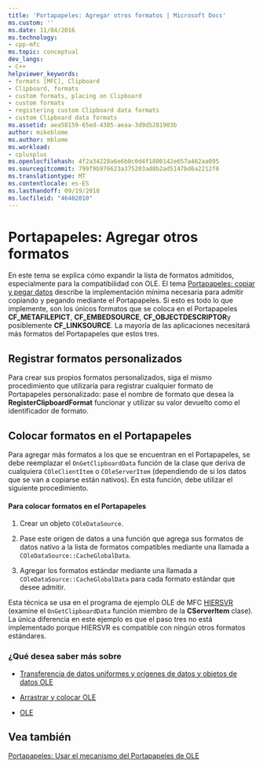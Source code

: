 ```yaml
---
title: 'Portapapeles: Agregar otros formatos | Microsoft Docs'
ms.custom: ''
ms.date: 11/04/2016
ms.technology:
- cpp-mfc
ms.topic: conceptual
dev_langs:
- C++
helpviewer_keywords:
- formats [MFC], Clipboard
- Clipboard, formats
- custom formats, placing on Clipboard
- custom formats
- registering custom Clipboard data formats
- custom Clipboard data formats
ms.assetid: aea58159-65ed-4385-aeaa-3d9d5281903b
author: mikeblome
ms.author: mblome
ms.workload:
- cplusplus
ms.openlocfilehash: 4f2a34228a6e6b0c0d4f1800142e657a462aa095
ms.sourcegitcommit: 799f9b976623a375203ad8b2ad5147bd6a2212f0
ms.translationtype: MT
ms.contentlocale: es-ES
ms.lasthandoff: 09/19/2018
ms.locfileid: "46402010"
---
```

# <a name="clipboard-adding-other-formats"></a>Portapapeles: Agregar otros formatos

En este tema se explica cómo expandir la lista de formatos admitidos, especialmente para la compatibilidad con OLE. El tema [Portapapeles: copiar y pegar datos](../mfc/clipboard-copying-and-pasting-data.md) describe la implementación mínima necesaria para admitir copiando y pegando mediante el Portapapeles. Si esto es todo lo que implemente, son los únicos formatos que se coloca en el Portapapeles **CF_METAFILEPICT**, **CF_EMBEDSOURCE**, **CF_OBJECTDESCRIPTOR**y posiblemente **CF_LINKSOURCE**. La mayoría de las aplicaciones necesitará más formatos del Portapapeles que estos tres.

##  <a name="_core_registering_custom_formats"></a> Registrar formatos personalizados

Para crear sus propios formatos personalizados, siga el mismo procedimiento que utilizaría para registrar cualquier formato de Portapapeles personalizado: pase el nombre de formato que desea la **RegisterClipboardFormat** funcionar y utilizar su valor devuelto como el identificador de formato.

##  <a name="_core_placing_formats_on_the_clipboard"></a> Colocar formatos en el Portapapeles

Para agregar más formatos a los que se encuentran en el Portapapeles, se debe reemplazar el `OnGetClipboardData` función de la clase que deriva de cualquiera `COleClientItem` o `COleServerItem` (dependiendo de si los datos que se van a copiarse están nativos). En esta función, debe utilizar el siguiente procedimiento.

#### <a name="to-place-formats-on-the-clipboard"></a>Para colocar formatos en el Portapapeles

1. Crear un objeto `COleDataSource`.

1. Pase este origen de datos a una función que agrega sus formatos de datos nativo a la lista de formatos compatibles mediante una llamada a `COleDataSource::CacheGlobalData`.

1. Agregar los formatos estándar mediante una llamada a `COleDataSource::CacheGlobalData` para cada formato estándar que desee admitir.

Esta técnica se usa en el programa de ejemplo OLE de MFC [HIERSVR](../visual-cpp-samples.md) (examine el `OnGetClipboardData` función miembro de la **CServerItem** clase). La única diferencia en este ejemplo es que el paso tres no está implementado porque HIERSVR es compatible con ningún otros formatos estándares.

### <a name="what-do-you-want-to-know-more-about"></a>¿Qué desea saber más sobre

- [Transferencia de datos uniformes y orígenes de datos y objetos de datos OLE](../mfc/data-objects-and-data-sources-ole.md)

- [Arrastrar y colocar OLE](../mfc/drag-and-drop-ole.md)

- [OLE](../mfc/ole-background.md)

## <a name="see-also"></a>Vea también

[Portapapeles: Usar el mecanismo del Portapapeles de OLE](../mfc/clipboard-using-the-ole-clipboard-mechanism.md)

